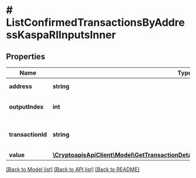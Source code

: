 # # ListConfirmedTransactionsByAddressKaspaRIInputsInner

## Properties

Name | Type | Description | Notes
------------ | ------------- | ------------- | -------------
**address** | **string** | Input address | [optional]
**outputIndex** | **int** | Previous output index |
**transactionId** | **string** | Previous output transaction ID |
**value** | [**\CryptoapisApiClient\Model\GetTransactionDetailsByTransactionIdKaspaRIInputsInnerValue**](GetTransactionDetailsByTransactionIdKaspaRIInputsInnerValue.md) |  |

[[Back to Model list]](../../README.md#models) [[Back to API list]](../../README.md#endpoints) [[Back to README]](../../README.md)
